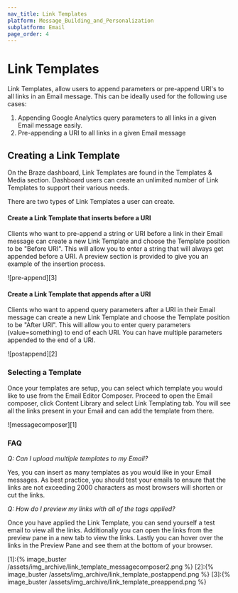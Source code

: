 ```yaml
---
nav_title: Link Templates
platform: Message_Building_and_Personalization
subplatform: Email
page_order: 4
---
```

# Link Templates

Link Templates, allow users to append parameters or pre-append URI's to all links in an Email message.  This can be ideally used for the following use cases:

1. Appending Google Analytics query parameters to all links in a given Email message easily.
2. Pre-appending a URI to all links in a given Email message

## Creating a Link Template

On the Braze dashboard, Link Templates are found in the Templates & Media section. Dashboard users can create an unlimited number of Link Templates to support their various needs.

There are two types of Link Templates a user can create.

#### Create a Link Template that inserts before a URI

Clients who want to pre-append a string or URI before a link in their Email message can create a new Link Template and choose the Template position to be "Before URI".  This will allow you to enter a string that will always get appended before a URI.  A preview section is provided to give you an example of the insertion process.

![pre-append][3]

#### Create a Link Template that appends after a URI

Clients who want to append query parameters after a URI in their Email message can create a new Link Template and choose the Template position to be "After URI".  This will allow you to enter query parameters (value=something) to end of each URI.  You can have multiple parameters appended to the end of a URI.

![postappend][2]

### Selecting a Template

Once your templates are setup, you can select which template you would like to use from the Email Editor Composer.
Proceed to open the Email composer, click Content Library and select Link Templating tab.  You will see all the links present in your Email and can add the template from there.

![messagecomposer][1]

### FAQ

*Q: Can I upload multiple templates to my Email?*

Yes, you can insert as many templates as you would like in your Email messages.  As best practice, you should test your emails to ensure that the links are not exceeding 2000 characters as most browsers will shorten or cut the links.

*Q: How do I preview my links with all of the tags applied?*

Once you have applied the Link Template, you can send yourself a test email to view all the links.  Additionally you can open the links from the preview pane in a new tab to view the links.  Lastly you can hover over the links in the Preview Pane and see them at the bottom of your browser.


[1]:{% image_buster /assets/img_archive/link_template_messagecomposer2.png %}
[2]:{% image_buster /assets/img_archive/link_template_postappend.png %}
[3]:{% image_buster /assets/img_archive/link_template_preappend.png %}
